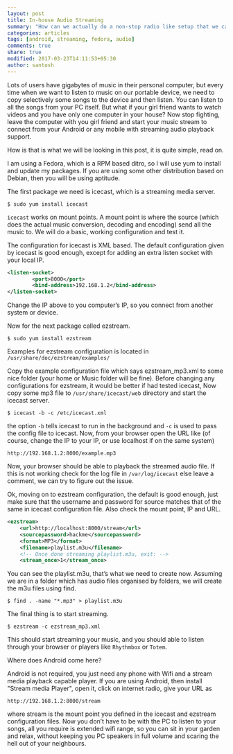 ```yaml
---
layout: post
title: In-house Audio Streaming
summary: "How can we actually do a non-stop radio like setup that we can listen on our phones? Its actually easy with icecast and easystream. Read on to find out."
categories: articles
tags: [android, streaming, fedora, audio]
comments: true
share: true
modified: 2017-03-23T14:11:53+05:30
author: santosh
---
```


Lots of users have gigabytes of music in their personal computer, but every time
when we want to listen to music on our portable device, we need to copy
selectively some songs to the device and then listen. You can listen to all the
songs from your PC itself. But what if your girl friend wants to watch videos
and you have only one computer in your house? Now stop fighting, leave the
computer with you girl friend and start your music stream to connect from your
Android or any mobile with streaming audio playback support.

How is that is what we will be looking in this post, it is quite simple, read
on.

I am using a Fedora, which is a RPM based ditro, so I will use yum to install
and update my packages. If you are using some other distribution based on
Debian, then you will be using aptitude.

The first package we need is icecast, which is a streaming media server.

```console
$ sudo yum install icecast
```

`icecast` works on mount points. A mount point is where the source (which does
the actual music conversion, decoding and encoding) send all the music to. We
will do a basic, working configuration and test it.

The configuration for icecast is XML based. The default configuration given by
icecast is good enough, except for adding an extra listen socket with your local
IP.

```xml
<listen-socket>
        <port>8000</port>
        <bind-address>192.168.1.2</bind-address>
</listen-socket>
```

Change the IP above to you computer’s IP, so you connect from another system or
device.

Now for the next package called ezstream.

```console
$ sudo yum install ezstream
```

Examples for ezstream configuration is located in `/usr/share/doc/ezstream/examples/`

Copy the example configuration file which says ezstream_mp3.xml to some nice
folder (your home or Music folder will be fine). Before changing any
configurations for ezstream, it would be better if had tested icecast, Now copy
some mp3 file to `/usr/share/icecast/web` directory and start the icecast
server.

```console
$ icecast -b -c /etc/icecast.xml
```

the option `-b` tells icecast to run in the background and `-c` is used to pass
the config file to icecast. Now, from your browser open the URL like (of course,
change the IP to your IP, or use localhost if on the same system)

```
http://192.168.1.2:8000/example.mp3
```

Now, your browser should be able to playback the streamed audio file. If this is
not working check for the log file in `/var/log/icecast` else leave a comment, we
can try to figure out the issue.

Ok, moving on to ezstream configuration, the default is good enough, just make
sure that the username and password for source matches that of the same in
icecast configuration file. Also check the mount point, IP and URL.

```xml
<ezstream>
    <url>http://localhost:8000/stream</url>
    <sourcepassword>hackme</sourcepassword>
    <format>MP3</format>
    <filename>playlist.m3u</filename>
    <!-- Once done streaming playlist.m3u, exit: -->
    <stream_once>1</stream_once>
```

You can see the playlist.m3u, that’s what we need to create now. Assuming we are
in a folder which has audio files organised by folders, we will create the m3u
files using find.

```console
$ find . -name "*.mp3" > playlist.m3u
```

The final thing is to start streaming.

```
$ ezstream -c ezstream_mp3.xml
```

This should start streaming your music, and you should able to listen through
your browser or players like `Rhythmbox` or `Totem`.

Where does Android come here?

Android is not required, you just need any phone with Wifi and a stream media
playback capable player. If you are using Android, then install "Stream media
Player", open it, click on internet radio, give your URL as

```
http://192.168.1.2:8000/stream
```

where stream is the mount point you defined in the icecast and ezstream
configuration files. Now you don’t have to be with the PC to listen to your
songs, all you require is extended wifi range, so you can sit in your garden and
relax, without keeping you PC speakers in full volume and scaring the hell out
of your neighbours.
